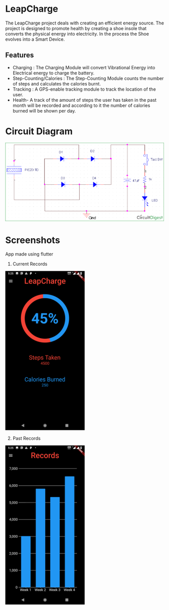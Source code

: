 # LeapCharge

The LeapCharge project deals with creating an efficient energy source. The project is designed to promote health by creating a shoe insole that converts the physical energy into electricity. In the process the Shoe evolves into a Smart Device.

## Features
<ul>
<li>Charging : The Charging Module will convert Vibrational Energy into Electrical energy to charge the battery.</li>
<li>Step-Counting/Calories : The Step-Counting  Module counts the number of steps and calculates the calories burnt.</li>
<li>Tracking : A GPS-enable tracking module to track the location of the user.</li>
<li>Health- A track of the amount of steps the user has taken in the past month will be recorded and according to it the number of calories burned will be shown per day.</li>
</ul>

# Circuit Diagram
<img src="Screenshot/circuit2.png" width="500">


# Screenshots

App made using flutter


1. Current Records
<img src="Screenshot/Screenshot_20200921-172529.png" width="250">    

2. Past Records
<img src="Screenshot/Screenshot_20200921-172539.png" width="250">


